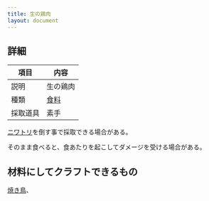 ```yaml
---
title: 生の鶏肉
layout: document
---
```

## 詳細

|項目|内容|
|---|---|
|説明|生の鶏肉|
|種類|[食料](食料)|
|採取道具|素手|

[ニワトリ](ニワトリ)を倒す事で採取できる場合がある。

そのまま食べると、食あたりを起こしてダメージを受ける場合がある。

## 材料にしてクラフトできるもの

[焼き鳥](焼き鳥)、
